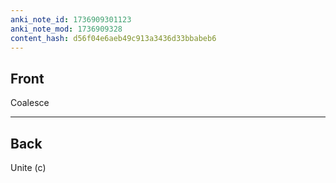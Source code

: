 ```yaml
---
anki_note_id: 1736909301123
anki_note_mod: 1736909328
content_hash: d56f04e6aeb49c913a3436d33bbabeb6
---
```


## Front

Coalesce

<hr/>

## Back

Unite (c)